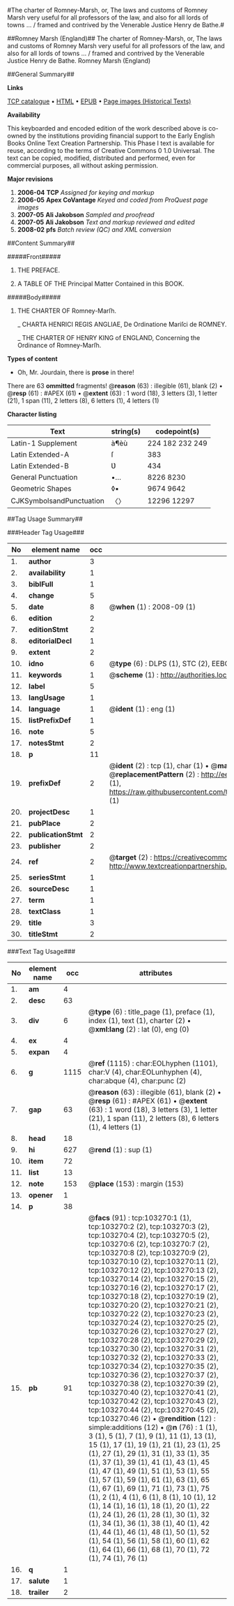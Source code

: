 #The charter of Romney-Marsh, or, The laws and customs of Romney Marsh very useful for all professors of the law, and also for all lords of towns ... / framed and contrived by the Venerable Justice Henry de Bathe.#

##Romney Marsh (England)##
The charter of Romney-Marsh, or, The laws and customs of Romney Marsh very useful for all professors of the law, and also for all lords of towns ... / framed and contrived by the Venerable Justice Henry de Bathe.
Romney Marsh (England)

##General Summary##

**Links**

[TCP catalogue](http://www.ota.ox.ac.uk/tcp/)  • 
[HTML](http://tei.it.ox.ac.uk/tcp/Texts-HTML/free/A26/A26817.html)  • 
[EPUB](http://tei.it.ox.ac.uk/tcp/Texts-EPUB/free/A26/A26817.epub) • 
[Page images (Historical Texts)](https://data.historicaltexts.jisc.ac.uk/view?pubId=eebo-15237842e&pageId=eebo-15237842e-103270-1)

**Availability**

This keyboarded and encoded edition of the
	       work described above is co-owned by the institutions
	       providing financial support to the Early English Books
	       Online Text Creation Partnership. This Phase I text is
	       available for reuse, according to the terms of Creative
	       Commons 0 1.0 Universal. The text can be copied,
	       modified, distributed and performed, even for
	       commercial purposes, all without asking permission.

**Major revisions**

1. __2006-04__ __TCP__ *Assigned for keying and markup*
1. __2006-05__ __Apex CoVantage__ *Keyed and coded from ProQuest page images*
1. __2007-05__ __Ali Jakobson__ *Sampled and proofread*
1. __2007-05__ __Ali Jakobson__ *Text and markup reviewed and edited*
1. __2008-02__ __pfs__ *Batch review (QC) and XML conversion*

##Content Summary##

#####Front#####

1. THE PREFACE.

1. A TABLE OF THE Principal Matter Contained in this BOOK.

#####Body#####

1. THE CHARTER OF Romney-Marſh.

    _ CHARTA HENRICI REGIS ANGLIAE, De Ordinatione Mariſci de ROMNEY.

    _ THE CHARTER OF HENRY KING of ENGLAND, Concerning the Ordinance of Romney-Marſh.

**Types of content**

  * Oh, Mr. Jourdain, there is **prose** in there!

There are 63 **ommitted** fragments! 
 @__reason__ (63) : illegible (61), blank (2)  •  @__resp__ (61) : #APEX (61)  •  @__extent__ (63) : 1 word (18), 3 letters (3), 1 letter (21), 1 span (11), 2 letters (8), 6 letters (1), 4 letters (1)

**Character listing**


|Text|string(s)|codepoint(s)|
|---|---|---|
|Latin-1 Supplement|à¶èù|224 182 232 249|
|Latin Extended-A|ſ|383|
|Latin Extended-B|Ʋ|434|
|General Punctuation|•…|8226 8230|
|Geometric Shapes|◊▪|9674 9642|
|CJKSymbolsandPunctuation|〈〉|12296 12297|

##Tag Usage Summary##

###Header Tag Usage###

|No|element name|occ|attributes|
|---|---|---|---|
|1.|__author__|3||
|2.|__availability__|1||
|3.|__biblFull__|1||
|4.|__change__|5||
|5.|__date__|8| @__when__ (1) : 2008-09 (1)|
|6.|__edition__|2||
|7.|__editionStmt__|2||
|8.|__editorialDecl__|1||
|9.|__extent__|2||
|10.|__idno__|6| @__type__ (6) : DLPS (1), STC (2), EEBO-CITATION (1), OCLC (1), VID (1)|
|11.|__keywords__|1| @__scheme__ (1) : http://authorities.loc.gov/ (1)|
|12.|__label__|5||
|13.|__langUsage__|1||
|14.|__language__|1| @__ident__ (1) : eng (1)|
|15.|__listPrefixDef__|1||
|16.|__note__|5||
|17.|__notesStmt__|2||
|18.|__p__|11||
|19.|__prefixDef__|2| @__ident__ (2) : tcp (1), char (1)  •  @__matchPattern__ (2) : ([0-9\-]+):([0-9IVX]+) (1), (.+) (1)  •  @__replacementPattern__ (2) : http://eebo.chadwyck.com/downloadtiff?vid=$1&page=$2 (1), https://raw.githubusercontent.com/textcreationpartnership/Texts/master/tcpchars.xml#$1 (1)|
|20.|__projectDesc__|1||
|21.|__pubPlace__|2||
|22.|__publicationStmt__|2||
|23.|__publisher__|2||
|24.|__ref__|2| @__target__ (2) : https://creativecommons.org/publicdomain/zero/1.0/ (1), http://www.textcreationpartnership.org/docs/. (1)|
|25.|__seriesStmt__|1||
|26.|__sourceDesc__|1||
|27.|__term__|1||
|28.|__textClass__|1||
|29.|__title__|3||
|30.|__titleStmt__|2||


###Text Tag Usage###

|No|element name|occ|attributes|
|---|---|---|---|
|1.|__am__|4||
|2.|__desc__|63||
|3.|__div__|6| @__type__ (6) : title_page (1), preface (1), index (1), text (1), charter (2)  •  @__xml:lang__ (2) : lat (0), eng (0)|
|4.|__ex__|4||
|5.|__expan__|4||
|6.|__g__|1115| @__ref__ (1115) : char:EOLhyphen (1101), char:V (4), char:EOLunhyphen (4), char:abque (4), char:punc (2)|
|7.|__gap__|63| @__reason__ (63) : illegible (61), blank (2)  •  @__resp__ (61) : #APEX (61)  •  @__extent__ (63) : 1 word (18), 3 letters (3), 1 letter (21), 1 span (11), 2 letters (8), 6 letters (1), 4 letters (1)|
|8.|__head__|18||
|9.|__hi__|627| @__rend__ (1) : sup (1)|
|10.|__item__|72||
|11.|__list__|13||
|12.|__note__|153| @__place__ (153) : margin (153)|
|13.|__opener__|1||
|14.|__p__|38||
|15.|__pb__|91| @__facs__ (91) : tcp:103270:1 (1), tcp:103270:2 (2), tcp:103270:3 (2), tcp:103270:4 (2), tcp:103270:5 (2), tcp:103270:6 (2), tcp:103270:7 (2), tcp:103270:8 (2), tcp:103270:9 (2), tcp:103270:10 (2), tcp:103270:11 (2), tcp:103270:12 (2), tcp:103270:13 (2), tcp:103270:14 (2), tcp:103270:15 (2), tcp:103270:16 (2), tcp:103270:17 (2), tcp:103270:18 (2), tcp:103270:19 (2), tcp:103270:20 (2), tcp:103270:21 (2), tcp:103270:22 (2), tcp:103270:23 (2), tcp:103270:24 (2), tcp:103270:25 (2), tcp:103270:26 (2), tcp:103270:27 (2), tcp:103270:28 (2), tcp:103270:29 (2), tcp:103270:30 (2), tcp:103270:31 (2), tcp:103270:32 (2), tcp:103270:33 (2), tcp:103270:34 (2), tcp:103270:35 (2), tcp:103270:36 (2), tcp:103270:37 (2), tcp:103270:38 (2), tcp:103270:39 (2), tcp:103270:40 (2), tcp:103270:41 (2), tcp:103270:42 (2), tcp:103270:43 (2), tcp:103270:44 (2), tcp:103270:45 (2), tcp:103270:46 (2)  •  @__rendition__ (12) : simple:additions (12)  •  @__n__ (76) : 1 (1), 3 (1), 5 (1), 7 (1), 9 (1), 11 (1), 13 (1), 15 (1), 17 (1), 19 (1), 21 (1), 23 (1), 25 (1), 27 (1), 29 (1), 31 (1), 33 (1), 35 (1), 37 (1), 39 (1), 41 (1), 43 (1), 45 (1), 47 (1), 49 (1), 51 (1), 53 (1), 55 (1), 57 (1), 59 (1), 61 (1), 63 (1), 65 (1), 67 (1), 69 (1), 71 (1), 73 (1), 75 (1), 2 (1), 4 (1), 6 (1), 8 (1), 10 (1), 12 (1), 14 (1), 16 (1), 18 (1), 20 (1), 22 (1), 24 (1), 26 (1), 28 (1), 30 (1), 32 (1), 34 (1), 36 (1), 38 (1), 40 (1), 42 (1), 44 (1), 46 (1), 48 (1), 50 (1), 52 (1), 54 (1), 56 (1), 58 (1), 60 (1), 62 (1), 64 (1), 66 (1), 68 (1), 70 (1), 72 (1), 74 (1), 76 (1)|
|16.|__q__|1||
|17.|__salute__|1||
|18.|__trailer__|2||
